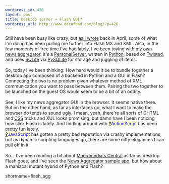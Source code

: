 ```yaml
--- 
wordpress_id: 426
layout: post
title: Desktop server + Flash GUI?
wordpress_url: http://www.decafbad.com/blog/?p=426
---
```

Still have been busy like crazy, but 
<a href="http://www.decafbad.com/blog/geek/flash_xml_magic.html" target="_top">as I wrote</a> back in April,
some of what I'm doing has been pulling me further into Flash MX and XML.
Also, in the few moments of free time I've had lately, I've been toying
with <a href="http://www.decafbad.com/viewcvs.cgi/dbagg/" target="_top">my own news aggregator</a>.  It's a
<a href="http://www.decafbad.com/twiki/bin/view/Main/PersonalServer">PersonalServer</a>, written in <a href="http://www.decafbad.com/twiki/bin/view/Main/Python">Python</a>, based on <a href="http://www.decafbad.com/twiki/bin/view/Main/Twisted">Twisted</a>, and uses
<a href="http://www.sqlite.org" target="_top">SQLite</a> via <a href="http://pysqlite.sourceforge.net" target="_top">PySQLite</a>
for storage and juggling of items.
<br /><br />
So, today I've been thinking:  How hard would it be to bundle together a desktop app
composed of a backend in Python and a GUI in Flash?  Connecting the two is no problem
given whatever method of XML communication you want to pass between them.  Pairing
the two together to be launched on the guest OS would seem to be a bit of an
oddity.
<br /><br />
See, I like my news aggregator GUI in the browser.  It seems native there.  But
on the other hand, as far as interfaces go, what I want to make the browser
do tends to sound ugly.  I mean, yeah, there're all sorts of DHTML and <a href="http://www.decafbad.com/twiki/bin/view/Main/CSS">CSS</a> tricks
and XUL looks promising, but damn have I been noticing how slick Flash is
lately.  And fiddling around with <span style='background : #FFFFCE;'><a href="http://www.decafbad.com/twiki/bin/edit/Main/ActionScript?topicparent=Main.FilterData"><b>?</b></a><font color="#0000FF">ActionScript</font></span> has been pretty fun lately.  
<span style='background : #FFFFCE;'><a href="http://www.decafbad.com/twiki/bin/edit/Main/JavaScript?topicparent=Main.FilterData"><b>?</b></a><font color="#0000FF">JavaScript</font></span> has gotten a pretty bad reputation via crashy implementations, but
as dynamic scripting languages go, there are some nifty elegances I can pull
off in it.
<br /><br />
So...
  I've been reading a bit about 
<a href="http://www.macromedia.com/software/central/" target="_top">Macromedia's Central</a> as far as 
desktop Flash goes, and I've seen the 
<a href="http://www.macromedia.com/devnet/mx/flash/articles/rss_aggregator_sample_app.html" target="_top">News Aggregator sample app</a>,
but 
how about a maniacal mutant hybrid of Python and Flash?
<!--more-->
shortname=flash_agg
